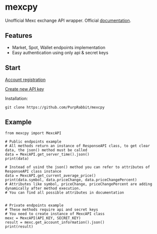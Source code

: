 # mexcpy
Unofficial Mexc exchange API wrapper. Official [documentation](https://mxcdevelop.github.io/apidocs/spot_v3_en/#introduction).

Features
--------

- Market, Spot, Wallet endpoints implementation
- Easy authentication using only api & secret keys

Start
-----

[Account registration](https://www.mexc.com/register?inviteCode=1EWNj)

[Create new API key](https://www.mexc.com/user/openapi)

Installation:

    git clone https://github.com/PurpRabbit/mexcpy


Example
-------

    from mexcpy import MexcAPI
    
    # Public endpoints example
    # All methods return an instance of ResponseAPI class, to get clear data, the json() method must be called
    data = MexcAPI.get_server_time().json()
    print(data)
    
    # Instead of usind the json() method you can refer to attributes of ResponseAPI class instance
    data = MexcAPI.get_current_average_price()
    print(data.symbol, data.priceChange, data.priceChangePercent)
    # Attributes like symbol, priceChange, priceChangePercent are adding dynamically after method execution.
    # You can find all possible attributes in documentation
    
    
    # Private endpoints example
    # These methods require api and secret keys
    # You need to create instance of MexcAPI class
    mexc = MexcAPI(API_KEY, SECRET_KEY)
    result = mexc.get_account_information().json()
    print(result)
